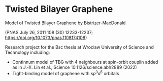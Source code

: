 # Twisted Bilayer Graphene

Model of Twisted Bilayer Graphene by Bistrizer-MacDonald

(PNAS July 26, 2011 108 (30) 12233-12237; https://doi.org/10.1073/pnas.1108174108)

Research project for the Bsc thesis at Wroclaw University of Science and Technology including:

* Continnum model of TBG with 4 neighbours at spin-orbit couplin added as in J.-X. Lin et al., Science 10.1126/science.abh2889 (2022)
* Tight-binding model of graphene with $sp^3d^5$ orbitals
